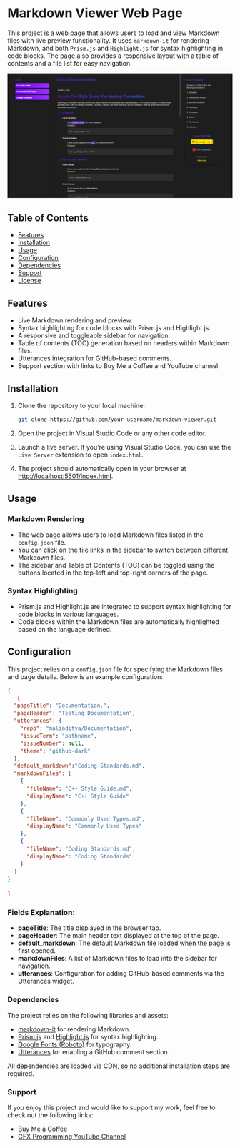 # Markdown Viewer Web Page

This project is a web page that allows users to load and view Markdown files with live preview functionality. It uses `markdown-it` for rendering Markdown, and both `Prism.js` and `Highlight.js` for syntax highlighting in code blocks. The page also provides a responsive layout with a table of contents and a file list for easy navigation.

![alt text](image-1.png)

## Table of Contents

- [Features](#features)
- [Installation](#installation)
- [Usage](#usage)
- [Configuration](#configuration)
- [Dependencies](#dependencies)
- [Support](#support)
- [License](#license)

## Features

- Live Markdown rendering and preview.
- Syntax highlighting for code blocks with Prism.js and Highlight.js.
- A responsive and toggleable sidebar for navigation.
- Table of contents (TOC) generation based on headers within Markdown files.
- Utterances integration for GitHub-based comments.
- Support section with links to Buy Me a Coffee and YouTube channel.

## Installation

1. Clone the repository to your local machine:

    ```bash
    git clone https://github.com/your-username/markdown-viewer.git
    ```

2. Open the project in Visual Studio Code or any other code editor.

3. Launch a live server. If you're using Visual Studio Code, you can use the `Live Server` extension to open `index.html`.

4. The project should automatically open in your browser at [http://localhost:5501/index.html](http://localhost:5501/index.html).

## Usage

### Markdown Rendering

- The web page allows users to load Markdown files listed in the `config.json` file.
- You can click on the file links in the sidebar to switch between different Markdown files.
- The sidebar and Table of Contents (TOC) can be toggled using the buttons located in the top-left and top-right corners of the page.

### Syntax Highlighting

- Prism.js and Highlight.js are integrated to support syntax highlighting for code blocks in various languages.
- Code blocks within the Markdown files are automatically highlighted based on the language defined.

## Configuration

This project relies on a `config.json` file for specifying the Markdown files and page details. Below is an example configuration:

```json
{
   {
  "pageTitle": "Documentation.",
  "pageHeader": "Testing Documentation",
  "utterances": {
    "repo": "maliaditya/Documentation",
    "issueTerm": "pathname",
    "issueNumber": null,
    "theme": "github-dark"
  },
  "default_markdown":"Coding Standards.md",
  "markdownFiles": [
    {
      "fileName": "C++ Style Guide.md",
      "displayName": "C++ Style Guide"
    },
    {
      "fileName": "Commonly Used Types.md",
      "displayName": "Commonly Used Types"
    },
    {
      "fileName": "Coding Standards.md",
      "displayName": "Coding Standards"
    }
  ]
}

}

```
### Fields Explanation:

- **pageTitle**: The title displayed in the browser tab.
- **pageHeader**: The main header text displayed at the top of the page.
- **default_markdown**: The default Markdown file loaded when the page is first opened.
- **markdownFiles**: A list of Markdown files to load into the sidebar for navigation.
- **utterances**: Configuration for adding GitHub-based comments via the Utterances widget.

### Dependencies

The project relies on the following libraries and assets:

- [markdown-it](https://github.com/markdown-it/markdown-it) for rendering Markdown.
- [Prism.js](https://prismjs.com/) and [Highlight.js](https://highlightjs.org/) for syntax highlighting.
- [Google Fonts (Roboto)](https://fonts.google.com/specimen/Roboto) for typography.
- [Utterances](https://utteranc.es/) for enabling a GitHub comment section.

All dependencies are loaded via CDN, so no additional installation steps are required.

### Support

If you enjoy this project and would like to support my work, feel free to check out the following links:

- [Buy Me a Coffee](https://www.buymeacoffee.com/adityamali98)
- [GFX Programming YouTube Channel](https://www.youtube.com/@GFX-Programming)
